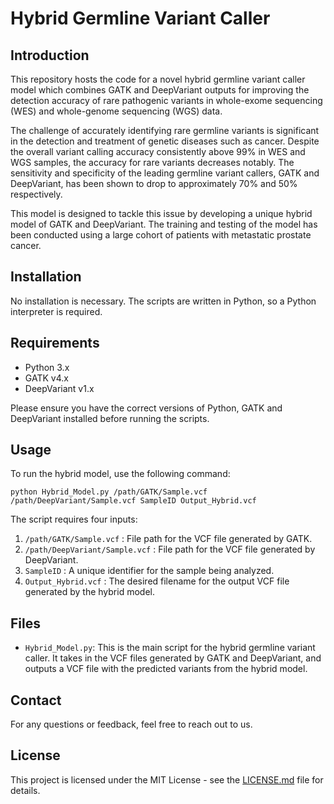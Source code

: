 # Hybrid Germline Variant Caller

## Introduction

This repository hosts the code for a novel hybrid germline variant caller model which combines GATK and DeepVariant outputs for improving the detection accuracy of rare pathogenic variants in whole-exome sequencing (WES) and whole-genome sequencing (WGS) data.

The challenge of accurately identifying rare germline variants is significant in the detection and treatment of genetic diseases such as cancer. Despite the overall variant calling accuracy consistently above 99% in WES and WGS samples, the accuracy for rare variants decreases notably. The sensitivity and specificity of the leading germline variant callers, GATK and DeepVariant, has been shown to drop to approximately 70% and 50% respectively.

This model is designed to tackle this issue by developing a unique hybrid model of GATK and DeepVariant. The training and testing of the model has been conducted using a large cohort of patients with metastatic prostate cancer.

## Installation

No installation is necessary. The scripts are written in Python, so a Python interpreter is required.

## Requirements

- Python 3.x
- GATK v4.x
- DeepVariant v1.x

Please ensure you have the correct versions of Python, GATK and DeepVariant installed before running the scripts.

## Usage

To run the hybrid model, use the following command:

`python Hybrid_Model.py /path/GATK/Sample.vcf /path/DeepVariant/Sample.vcf SampleID Output_Hybrid.vcf`


The script requires four inputs:

1. `/path/GATK/Sample.vcf` : File path for the VCF file generated by GATK.
2. `/path/DeepVariant/Sample.vcf` : File path for the VCF file generated by DeepVariant.
3. `SampleID` : A unique identifier for the sample being analyzed.
4. `Output_Hybrid.vcf` : The desired filename for the output VCF file generated by the hybrid model.

## Files

- `Hybrid_Model.py`: This is the main script for the hybrid germline variant caller. It takes in the VCF files generated by GATK and DeepVariant, and outputs a VCF file with the predicted variants from the hybrid model.

## Contact

For any questions or feedback, feel free to reach out to us.

## License

This project is licensed under the MIT License - see the [LICENSE.md](LICENSE.md) file for details.
